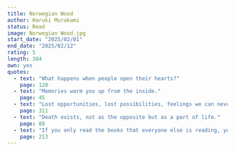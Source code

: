 ```yaml
---
title: Norwegian Wood
author: Haruki Murakami
status: Read
image: Norwegian Wood.jpg
start_date: "2025/02/01" 
end_date: "2025/02/12"
rating: 5
length: 384
own: yes
quotes:
  - text: "What happens when people open their hearts?"
    page: 120
  - text: "Memories warm you up from the inside."
    page: 45
  - text: "Lost opportunities, lost possibilities, feelings we can never get back."
    page: 311
  - text: "Death exists, not as the opposite but as a part of life."
    page: 88
  - text: "If you only read the books that everyone else is reading, you can only think what everyone else is thinking."
    page: 213
---
```

